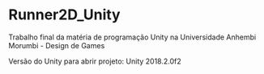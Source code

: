 # Runner2D_Unity
Trabalho final da matéria de programação Unity na Universidade Anhembi Morumbi - Design de Games

Versão do Unity para abrir projeto: Unity 2018.2.0f2
